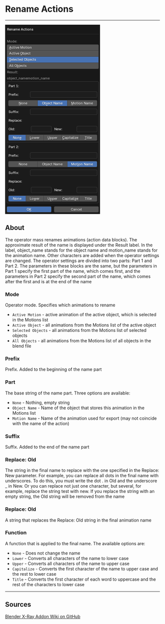 # Rename Actions

___

![alt text](assets/images/operator-rename-actions.png)

## About

The operator mass renames animations (action data blocks). The approximate result of the name is displayed under the Result label. In the label, object_name stands for the object name and motion_name stands for the animation name. Other characters are added when the operator settings are changed. The operator settings are divided into two parts: Part 1 and Part 2. The parameters in these blocks are the same, but the parameters in Part 1 specify the first part of the name, which comes first, and the parameters in Part 2 specify the second part of the name, which comes after the first and is at the end of the name

### Mode

Operator mode. Specifies which animations to rename

- `Active Motion` - active animation of the active object, which is selected in the Motions list
- `Active Object` - all animations from the Motions list of the active object
- `Selected Objects` - all animations from the Motions list of selected objects
- `All Objects` - all animations from the Motions list of all objects in the blend file

### Prefix

Prefix. Added to the beginning of the name part

### Part

The base string of the name part. Three options are available:

- `None` - Nothing, empty string
- `Object Name` - Name of the object that stores this animation in the Motions list
- `Motion Name` - Name of the animation used for export (may not coincide with the name of the action)

### Suffix

Suffix. Added to the end of the name part

### Replace: Old

The string in the final name to replace with the one specified in the Replace: New parameter. For example, you can replace all dots in the final name with underscores. To do this, you must write the dot . in Old and the underscore _ in New. Or you can replace not just one character, but several, for example, replace the string test with new. If you replace the string with an empty string, the Old string will be removed from the name

### Replace: Old

A string that replaces the Replace: Old string in the final animation name

### Function

A function that is applied to the final name. The available options are:

- `None` - Does not change the name
- `Lower` - Converts all characters of the name to lower case
- `Upper` - Converts all characters of the name to upper case
- `Capitalize` - Converts the first character of the name to upper case and the rest to lower case
- `Title` - Converts the first character of each word to uppercase and the rest of the characters to lower case

___

## Sources

[Blender X-Ray Addon Wiki on GitHub](https://github.com/PavelBlend/blender-xray/wiki/Panel-Batch-Tools#rename-actions)
